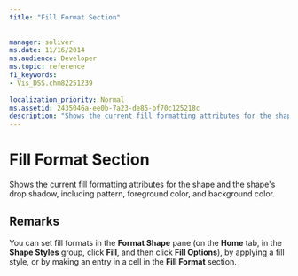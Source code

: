 ```yaml
---
title: "Fill Format Section"
 
 
manager: soliver
ms.date: 11/16/2014
ms.audience: Developer
ms.topic: reference
f1_keywords:
- Vis_DSS.chm82251239
 
localization_priority: Normal
ms.assetid: 2435046a-ee0b-7a23-de85-bf70c125218c
description: "Shows the current fill formatting attributes for the shape and the shape's drop shadow, including pattern, foreground color, and background color."
---
```


# Fill Format Section

Shows the current fill formatting attributes for the shape and the shape's drop shadow, including pattern, foreground color, and background color. 
  
## Remarks

You can set fill formats in the **Format Shape** pane (on the **Home** tab, in the **Shape Styles** group, click **Fill**, and then click **Fill Options**), by applying a fill style, or by making an entry in a cell in the **Fill Format** section. 
  

